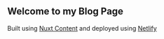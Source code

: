 ## Welcome to my Blog Page

Built using [Nuxt Content](https://content.nuxtjs.org/) and deployed using [Netlify](https://www.netlify.com/)
